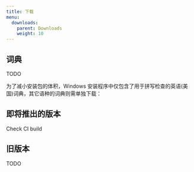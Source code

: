 ```yaml
---
title: 下载
menu:
  downloads:
    parent: Downloads
    weight: 10
---
```


## 词典

TODO

为了减小安装包的体积，Windows 安装程序中仅包含了用于拼写检查的英语(美国)词典，其它语种的词典则需单独下载：

## 即将推出的版本

Check CI build

## 旧版本

TODO
